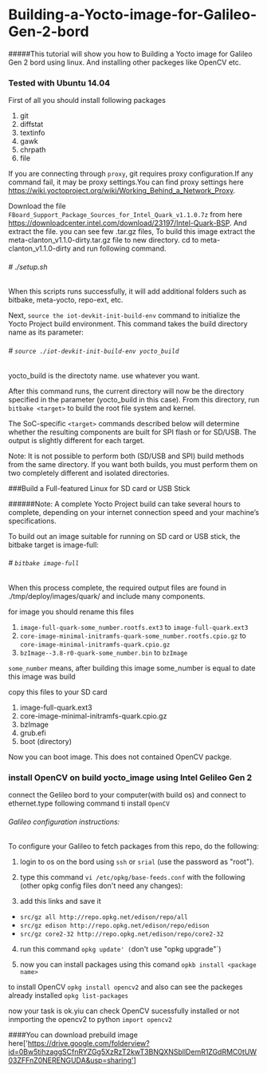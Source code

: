 # Building-a-Yocto-image-for-Galileo-Gen-2-bord
#####This tutorial will show you how to Building a Yocto image for Galileo Gen 2  bord using linux. And installing other packeges like OpenCV etc.
### Tested with Ubuntu 14.04
First of all you should install following packages

1. git
2. diffstat
3. textinfo
4. gawk
5. chrpath
6. file

If you are connecting through `proxy`, git requires proxy configuration.If any command fail, it may be proxy settings.You can find proxy settings here https://wiki.yoctoproject.org/wiki/Working_Behind_a_Network_Proxy.

Download the file `FBoard_Support_Package_Sources_for_Intel_Quark_v1.1.0.7z` from here https://downloadcenter.intel.com/download/23197/Intel-Quark-BSP. And extract the file. you can see few .tar.gz  files, To build  this image extract the meta-clanton_v1.1.0-dirty.tar.gz file to new directory.
cd to meta-clanton_v1.1.0-dirty and run following command.
###### # ./setup.sh

When this scripts runs successfully, it will add additional folders such as bitbake,
meta-yocto, repo-ext, etc.

Next, `source the iot-devkit-init-build-env` command to initialize the Yocto
Project build environment. This command takes the build directory name as its
parameter:
###### # `source ./iot-devkit-init-build-env yocto_build`
yocto_build is the directoty name. use whatever you want.

After this command runs, the current directory will now be the directory specified in
the parameter (yocto_build in this case). From this directory, run `bitbake <target>` to build the root file system and kernel.

The SoC-specific `<target>` commands described below will determine whether the
resulting components are built for SPI flash or for SD/USB. The output is slightly
different for each target.

Note: It is not possible to perform both (SD/USB and SPI) build methods from the same
directory. If you want both builds, you must perform them on two completely
different and isolated directories.

###Build a Full-featured Linux for SD card or USB Stick

######Note:
A complete Yocto Project build can take several hours to complete, depending on your
internet connection speed and your machine’s specifications.

To build out an image suitable for running on SD card or USB stick, the bitbake target
is image-full:
###### # `bitbake image-full`

When this process complete, the required output files are found in
./tmp/deploy/images/quark/ and include many components.

for image you should rename this files

1. `image-full-quark-some_number.rootfs.ext3` to `image-full-quark.ext3`
2. `core-image-minimal-initramfs-quark-some_number.rootfs.cpio.gz`  to  `core-image-minimal-initramfs-quark.cpio.gz`
3. `bzImage--3.8-r0-quark-some_number.bin` to `bzImage`

`some_number` means, after building this image some_number is equal to date this image was build  


copy this files to your SD card

1. image-full-quark.ext3
2. core-image-minimal-initramfs-quark.cpio.gz
3. bzImage
4. grub.efi
5. boot (directory)


Now you can boot image. This does not contained OpenCV packge.


### install OpenCV on build yocto_image using Intel Gelileo Gen 2

connect the Gelileo bord to your computer(with build os) and connect to ethernet.type following command ti install `OpenCV`
###### Galileo configuration instructions:

 To configure your Galileo to fetch packages from this repo, do the following:
 
1. login to os on the bord using `ssh` or `srial` (use the password as "root").

2. type this command  `vi /etc/opkg/base-feeds.conf`  with the following (other opkg config files don't need any changes):

3. add this links and save it

- `src/gz all http://repo.opkg.net/edison/repo/all`
- `src/gz edison http://repo.opkg.net/edison/repo/edison`
- `src/gz core2-32 http://repo.opkg.net/edison/repo/core2-32`

4. run this command `opkg update' (`don't use "opkg upgrade"`)

5. now you can install packages using this comand `opkb install <package name>`

to install OpenCV `opkg install opencv2` and also can see the packeges already installed `opkg list-packages`

now your task is ok.yiu can check OpenCV sucessfully installed or not inmporting the opencv2 to python
`import opencv2` 


####You can download prebuild image here['https://drive.google.com/folderview?id=0Bw5tihzaggSCfnRYZGg5XzRzT2kwT3BNQXNSbllDemR1ZGdRMC0tUW03ZFFnZ0NERENGUDA&usp=sharing']








